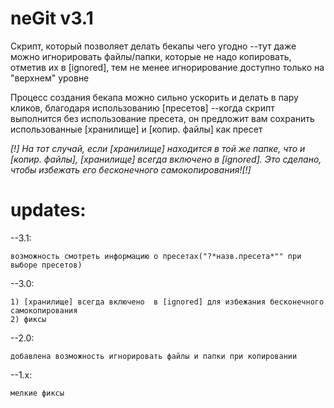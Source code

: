 # neGit v3.1
Скрипт, который позволяет делать бекапы чего угодно
--тут даже можно игнорировать файлы/папки, которые не надо копировать,
отметив их в [ignored], тем не менее игнорирование доступно только на "верхнем" уровне


Процесс создания бекапа можно сильно ускорить и делать в пару кликов,
благодаря использованию [пресетов]
--когда скрипт выполнится без использование пресета, он предложит вам
сохранить использованные [хранилище] и [копир. файлы] как пресет


*[!] На тот случай, если [хранилище] находится в той же папке, что и [копир. файлы], [хранилище] всегда включено  в [ignored]. Это сделано, чтобы избежать его бесконечного самокопирования![!]*




# updates:

--3.1:

	возможность смотреть информацию о пресетах("?*назв.пресета*"" при выборе пресетов)
--3.0:

	1) [хранилище] всегда включено  в [ignored] для избежания бесконечного самокопирования
	2) фиксы
--2.0:

	добавлена возможность игнорировать файлы и папки при копировании
--1.x:

	мелкие фиксы
